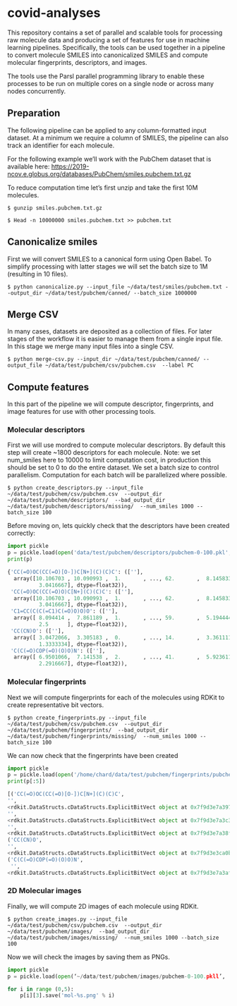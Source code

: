 # covid-analyses

This repository contains a set of parallel and scalable tools for processing raw molecule data and producing a set of features for use in machine learning pipelines. Specifically, the tools can be used together in a pipeline to convert molecule SMILES into canonicalized SMILES and compute molecular fingerprints, descriptors, and images. 

The tools use the Parsl parallel programming library to enable these processes to be run on multiple cores on a single node or across many nodes concurrently. 

## Preparation

The following pipeline can be applied to any column-formatted input dataset. At a minimum we require a column of SMILES, the pipeline can also track an identifier for each molecule.

For the following example we’ll work with the PubChem dataset that is available here: https://2019-ncov.e.globus.org/databases/PubChem/smiles.pubchem.txt.gz

To reduce computation time let’s first unzip and take the first 10M molecules. 

```
$ gunzip smiles.pubchem.txt.gz

$ Head -n 10000000 smiles.pubchem.txt >> pubchem.txt
```

## Canonicalize smiles

First we will convert SMILES to a canonical form using Open Babel. To simplify processing with latter stages we will set the batch size to 1M (resulting in 10 files).

```
$ python canonicalize.py --input_file ~/data/test/smiles/pubchem.txt --output_dir ~/data/test/pubchem/canned/ --batch_size 1000000
```

## Merge CSV

In many cases, datasets are deposited as a collection of files. For later stages of the workflow it is easier to manage them from a single input file. In this stage we merge many input files into a single CSV. 

```
$ python merge-csv.py --input_dir ~/data/test/pubchem/canned/ --output_file ~/data/test/pubchem/csv/pubchem.csv  --label PC
```

## Compute features

In this part of the pipeline we will compute descriptor, fingerprints, and image features for use with other processing tools.

### Molecular descriptors 

First we will use mordred to compute molecular descriptors. By default this step will create ~1800 descriptors for each molecule.  Note: we set num_smiles here to 10000 to limit computation cost, in production this should be set to 0 to do the entire dataset. We set a batch size to control parallelism. Computation for each batch will be parallelized where possible.

```
$ python create_descriptors.py --input_file ~/data/test/pubchem/csv/pubchem.csv  --output_dir ~/data/test/pubchem/descriptors/  --bad_output_dir ~/data/test/pubchem/descriptors/missing/  --num_smiles 1000 --batch_size 100
```

Before moving on, lets quickly check that the descriptors have been created correctly: 

```python
import pickle
p = pickle.load(open('data/test/pubchem/descriptors/pubchem-0-100.pkl', 'rb'))
print(p)

{'CC(=O)OC(CC(=O)[O-])C[N+](C)(C)C': ([''],
  array([10.106703 , 10.090993 ,  1.       , ..., 62.       ,  8.145833 ,
          3.0416667], dtype=float32)),
 'CC(=O)OC(CC(=O)O)C[N+](C)(C)C': ([''],
  array([10.106703 , 10.090993 ,  1.       , ..., 62.       ,  8.145833 ,
          3.0416667], dtype=float32)),
 'C1=CC(C(C(=C1)C(=O)O)O)O': ([''],
  array([ 8.094414 ,  7.861189 ,  1.       , ..., 59.       ,  5.1944447,
          2.5      ], dtype=float32)),
 'CC(CN)O': ([''],
  array([ 3.0472066,  3.305183 ,  0.       , ..., 14.       ,  3.3611112,
          1.3333334], dtype=float32)),
 'C(C(=O)COP(=O)(O)O)N': ([''],
  array([ 6.9501066,  7.141538 ,  2.       , ..., 41.       ,  5.923611 ,
          2.2916667], dtype=float32)),
```


### Molecular fingerprints

Next we will compute fingerprints for each of the molecules using RDKit to create representative bit vectors. 

```
$ python create_fingerprints.py --input_file ~/data/test/pubchem/csv/pubchem.csv  --output_dir ~/data/test/pubchem/fingerprints/  --bad_output_dir ~/data/test/pubchem/fingerprints/missing/  --num_smiles 1000 --batch_size 100
```

We can now check that the fingerprints have been created

```python
import pickle
p = pickle.load(open('/home/chard/data/test/pubchem/fingerprints/pubchem-0-100.pkl', 'rb'))
print(p[:5])

[('CC(=O)OC(CC(=O)[O-])C[N+](C)(C)C', 
'', 
<rdkit.DataStructs.cDataStructs.ExplicitBitVect object at 0x7f9d3e7a3970>), ('CC(=O)OC(CC(=O)O)C[N+](C)(C)C', 
'', 
<rdkit.DataStructs.cDataStructs.ExplicitBitVect object at 0x7f9d3e7a3c30>), ('C1=CC(C(C(=C1)C(=O)O)O)O', 
'', 
<rdkit.DataStructs.cDataStructs.ExplicitBitVect object at 0x7f9d3e7a38f0>), 
('CC(CN)O', 
'', 
<rdkit.DataStructs.cDataStructs.ExplicitBitVect object at 0x7f9d3e3ca0b0>), 
('C(C(=O)COP(=O)(O)O)N',
 '', 
<rdkit.DataStructs.cDataStructs.ExplicitBitVect object at 0x7f9d3e7a3af0>)]
```

### 2D Molecular images

Finally, we will compute 2D images of each molecule using RDKit.

```
$ python create_images.py --input_file ~/data/test/pubchem/csv/pubchem.csv  --output_dir ~/data/test/pubchem/images/  --bad_output_dir ~/data/test/pubchem/images/missing/  --num_smiles 1000 --batch_size 100
```

Now we will check the images by saving them as PNGs. 

```python
import pickle
p = pickle.load(open(‘~/data/test/pubchem/images/pubchem-0-100.pkll’, 'rb'))

for i in range (0,5):
    p[i][3].save('mol-%s.png' % i)
```
